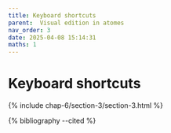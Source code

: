 ```yaml
---
title: Keyboard shortcuts
parent:  Visual edition in atomes
nav_order: 3
date: 2025-04-08 15:14:31
maths: 1
---
```


# Keyboard shortcuts

{% include chap-6/section-3/section-3.html %}

{% bibliography --cited %}
